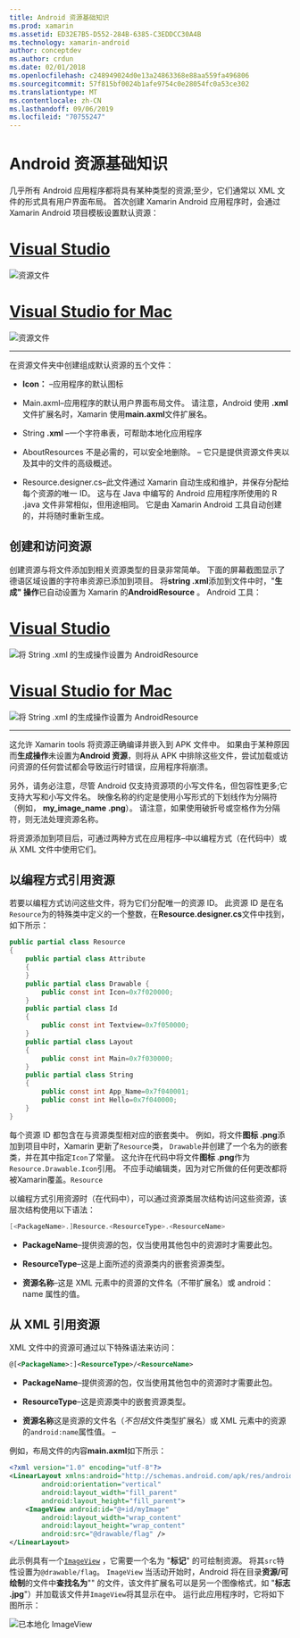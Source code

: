 ```yaml
---
title: Android 资源基础知识
ms.prod: xamarin
ms.assetid: ED32E7B5-D552-284B-6385-C3EDDCC30A4B
ms.technology: xamarin-android
author: conceptdev
ms.author: crdun
ms.date: 02/01/2018
ms.openlocfilehash: c248949024d0e13a24863368e88aa559fa496806
ms.sourcegitcommit: 57f815bf0024b1afe9754c0e28054fc0a53ce302
ms.translationtype: MT
ms.contentlocale: zh-CN
ms.lasthandoff: 09/06/2019
ms.locfileid: "70755247"
---
```

# <a name="android-resource-basics"></a>Android 资源基础知识

几乎所有 Android 应用程序都将具有某种类型的资源;至少，它们通常以 XML 文件的形式具有用户界面布局。 首次创建 Xamarin Android 应用程序时，会通过 Xamarin Android 项目模板设置默认资源：

# <a name="visual-studiotabwindows"></a>[Visual Studio](#tab/windows)

![资源文件](android-resource-basics-images/01-resource-files-vs.png)

# <a name="visual-studio-for-mactabmacos"></a>[Visual Studio for Mac](#tab/macos)

![资源文件](android-resource-basics-images/01-resource-files-xs.png)

-----

在资源文件夹中创建组成默认资源的五个文件：

- **Icon：** &ndash;应用程序的默认图标

- Main.axml&ndash;应用程序的默认用户界面布局文件。 请注意，Android 使用 **.xml**文件扩展名时，Xamarin 使用**main.axml**文件扩展名。

- String **.xml** &ndash;一个字符串表，可帮助本地化应用程序

- AboutResources 不是必需的，可以安全地删除。 &ndash; 它只是提供资源文件夹以及其中的文件的高级概述。

- Resource.designer.cs&ndash;此文件通过 Xamarin 自动生成和维护，并保存分配给每个资源的唯一 ID。 这与在 Java 中编写的 Android 应用程序所使用的 R .java 文件非常相似，但用途相同。 它是由 Xamarin Android 工具自动创建的，并将随时重新生成。

## <a name="creating-and-accessing-resources"></a>创建和访问资源

创建资源与将文件添加到相关资源类型的目录非常简单。 下面的屏幕截图显示了德语区域设置的字符串资源已添加到项目。 将**string .xml**添加到文件中时，"**生成" 操作**已自动设置为 Xamarin 的**AndroidResource** 。 Android 工具：

# <a name="visual-studiotabwindows"></a>[Visual Studio](#tab/windows)

![将 String .xml 的生成操作设置为 AndroidResource](android-resource-basics-images/02-build-action-vs.png)

# <a name="visual-studio-for-mactabmacos"></a>[Visual Studio for Mac](#tab/macos)

![将 String .xml 的生成操作设置为 AndroidResource](android-resource-basics-images/02-build-action-xs.png)

-----

这允许 Xamarin tools 将资源正确编译并嵌入到 APK 文件中。 如果由于某种原因而**生成操作**未设置为**Android 资源**，则将从 APK 中排除这些文件，尝试加载或访问资源的任何尝试都会导致运行时错误，应用程序将崩溃。

另外，请务必注意，尽管 Android 仅支持资源项的小写文件名，但包容性更多;它支持大写和小写文件名。 映像名称的约定是使用小写形式的下划线作为分隔符（例如， **my\_image\_name .png**）。 请注意，如果使用破折号或空格作为分隔符，则无法处理资源名称。

将资源添加到项目后，可通过两种方式在应用程序&ndash;中以编程方式（在代码中）或从 XML 文件中使用它们。

## <a name="referencing-resources-programmatically"></a>以编程方式引用资源

若要以编程方式访问这些文件，将为它们分配唯一的资源 ID。 此资源 ID 是在名`Resource`为的特殊类中定义的一个整数，在**Resource.designer.cs**文件中找到，如下所示：

```csharp
public partial class Resource
{
    public partial class Attribute
    {
    }
    public partial class Drawable {
        public const int Icon=0x7f020000;
    }
    public partial class Id
    {
        public const int Textview=0x7f050000;
    }
    public partial class Layout
    {
        public const int Main=0x7f030000;
    }
    public partial class String
    {
        public const int App_Name=0x7f040001;
        public const int Hello=0x7f040000;
    }
}
```

每个资源 ID 都包含在与资源类型相对应的嵌套类中。 例如，将文件**图标 .png**添加到项目中时，Xamarin 更新了`Resource`类， `Drawable`并创建了一个名为的嵌套类，并在其中指定`Icon`了常量。
这允许在代码中将文件**图标 .png**作为`Resource.Drawable.Icon`引用。 不应手动编辑类，因为对它所做的任何更改都将被Xamarin覆盖。`Resource`

以编程方式引用资源时（在代码中），可以通过资源类层次结构访问这些资源，该层次结构使用以下语法：

```csharp
[<PackageName>.]Resource.<ResourceType>.<ResourceName>
```

- **PackageName**&ndash;提供资源的包，仅当使用其他包中的资源时才需要此包。

- **ResourceType**&ndash;这是上面所述的资源类内的嵌套资源类型。

- **资源名称**&ndash;这是 XML 元素中的资源的文件名（不带扩展名）或 android： name 属性的值。

## <a name="referencing-resources-from-xml"></a>从 XML 引用资源

XML 文件中的资源可通过以下特殊语法来访问：

```xml
@[<PackageName>:]<ResourceType>/<ResourceName>
```

- **PackageName**&ndash;提供资源的包，仅当使用其他包中的资源时才需要此包。

- **ResourceType**&ndash;这是资源类中的嵌套资源类型。

- **资源名称**这是资源的文件名（*不包括*文件类型扩展名）或 XML 元素中的资源的`android:name`属性值。 &ndash;

例如，布局文件的内容**main.axml**如下所示：

```xml
<?xml version="1.0" encoding="utf-8"?>
<LinearLayout xmlns:android="http://schemas.android.com/apk/res/android"
        android:orientation="vertical"
        android:layout_width="fill_parent"
        android:layout_height="fill_parent">
    <ImageView android:id="@+id/myImage"
        android:layout_width="wrap_content"
        android:layout_height="wrap_content"
        android:src="@drawable/flag" />
</LinearLayout>
```

此示例具有一个[`ImageView`](https://github.com/xamarin/recipes/tree/master/Recipes/android/controls/imageview) ，它需要一个名为 "**标记**" 的可绘制资源。 将其`src`特性设置为`@drawable/flag`。 `ImageView` 当活动开始时，Android 将在目录**资源/可绘制**的文件中**查找名为**"" 的文件，该文件扩展名可以是另一个图像格式，如 "**标志 .jpg**"）并加载该文件并`ImageView`将其显示在中。
运行此应用程序时，它将如下图所示：

![已本地化 ImageView](android-resource-basics-images/03-localized-screenshot.png)
